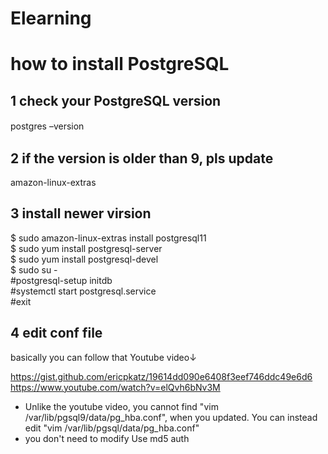 # Elearning

# how to install PostgreSQL

## 1 check your PostgreSQL version
postgres –version　

## 2 if the version is older than 9, pls update 
amazon-linux-extras

## 3 install newer virsion
$ sudo amazon-linux-extras install postgresql11  
$ sudo yum install postgresql-server  
$ sudo yum install postgresql-devel  
$ sudo su -   
  #postgresql-setup initdb  
  #systemctl start postgresql.service  
  #exit  

## 4 edit conf file
basically you can follow that Youtube video↓

https://gist.github.com/ericpkatz/19614dd090e6408f3eef746ddc49e6d6  
https://www.youtube.com/watch?v=elQvh6bNv3M
* Unlike the youtube video, you cannot find "vim /var/lib/pgsql9/data/pg_hba.conf", when you updated. You can instead edit "vim /var/lib/pgsql/data/pg_hba.conf"
* you don't need to modify Use md5 auth

